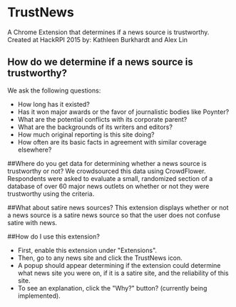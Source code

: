 # TrustNews
A Chrome Extension that determines if a news source is trustworthy.
Created at HackRPI 2015 by: Kathleen Burkhardt and Alex Lin

## How do we determine if a news source is trustworthy?
We ask the following questions:
* How long has it existed?
* Has it won major awards or the favor of journalistic bodies like Poynter?
* What are the potential conflicts with its corporate parent?
* What are the backgrounds of its writers and editors?
* How much original reporting is this site doing?
* How often are its basic facts in agreement with similar coverage elsewhere?

##Where do you get data for determining whether a news source is trustworthy or not?
We crowdsourced this data using CrowdFlower. Respondents were asked to evaluate a small, randomized section of a database of over 60 major news outlets on whether or not they were trustworthy using the criteria.

##What about satire news sources?
This extension displays whether or not a news source is a satire news source so that the user does not confuse satire with news.

##How do I use this extension?
* First, enable this extension under "Extensions".
* Then, go to any news site and click the TrustNews icon.
* A popup should appear determining if the extension could determine what news site you were on, if it is a satire site, and the reliability of this site.
* To see an explanation, click the "Why?" button? (currently being implemented).
